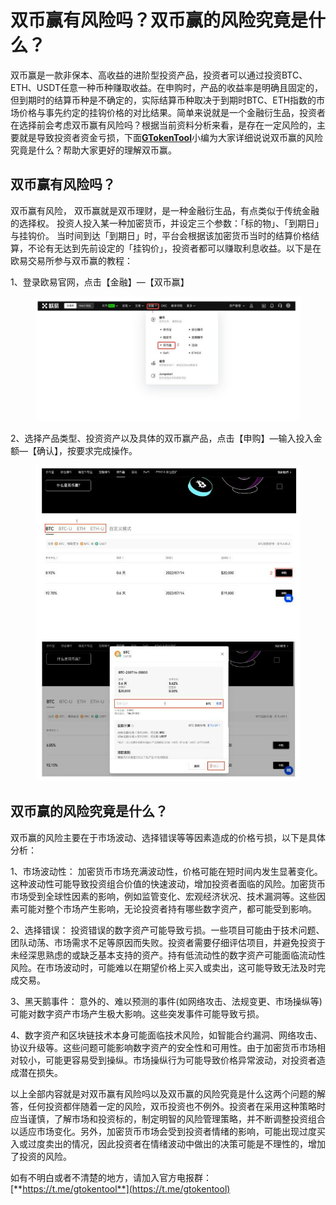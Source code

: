# 双币赢有风险吗？双币赢的风险究竟是什么？

双币赢是一款非保本、高收益的进阶型投资产品，投资者可以通过投资BTC、ETH、USDT任意一种币种赚取收益。在申购时，产品的收益率是明确且固定的，但到期时的结算币种是不确定的，实际结算币种取决于到期时BTC、ETH指数的市场价格与事先约定的挂钩价格的对比结果。简单来说就是一个金融衍生品，投资者在选择前会考虑双币赢有风险吗？根据当前资料分析来看，是存在一定风险的，主要就是导致投资者资金亏损，下面[**GTokenTool**](https://docs.gtokentool.com)小编为大家详细说说双币赢的风险究竟是什么？帮助大家更好的理解双币赢。

## 双币赢有风险吗？

双币赢有风险， 双币赢就是双币理财，是一种金融衍生品，有点类似于传统金融的选择权。 投资人投入某一种加密货币，并设定三个参数：「标的物」、「到期日」与挂钩价。 当时间到达「到期日」时，平台会根据该加密货币当时的结算价格结算，不论有无达到先前设定的「挂钩价」，投资者都可以赚取利息收益。以下是在欧易交易所参与双币赢的教程：

1、登录欧易官网，点击【金融】—【双币赢】

<figure><img src="../../.gitbook/assets/Screenshot (7).png" alt=""><figcaption></figcaption></figure>

2、选择产品类型、投资资产以及具体的双币赢产品，点击【申购】—输入投入金额—【确认】，按要求完成操作。

<figure><img src="../../.gitbook/assets/Screenshot (8).png" alt=""><figcaption></figcaption></figure>

## 双币赢的风险究竟是什么？

双币赢的风险主要在于市场波动、选择错误等等因素造成的价格亏损，以下是具体分析：

1、市场波动性： 加密货币市场充满波动性，价格可能在短时间内发生显著变化。这种波动性可能导致投资组合价值的快速波动，增加投资者面临的风险。加密货币市场受到全球性因素的影响，例如监管变化、宏观经济状况、技术漏洞等。这些因素可能对整个市场产生影响，无论投资者持有哪些数字资产，都可能受到影响。

2、选择错误： 投资错误的数字资产可能导致亏损。一些项目可能由于技术问题、团队动荡、市场需求不足等原因而失败。投资者需要仔细评估项目，并避免投资于未经深思熟虑的或缺乏基本支持的资产。持有低流动性的数字资产可能面临流动性风险。在市场波动时，可能难以在期望价格上买入或卖出，这可能导致无法及时完成交易。

3、黑天鹅事件： 意外的、难以预测的事件(如网络攻击、法规变更、市场操纵等)可能对数字资产市场产生极大影响。这些突发事件可能导致亏损。

4、数字资产和区块链技术本身可能面临技术风险，如智能合约漏洞、网络攻击、协议升级等。这些问题可能影响数字资产的安全性和可用性。由于加密货币市场相对较小，可能更容易受到操纵。市场操纵行为可能导致价格异常波动，对投资者造成潜在损失。

以上全部内容就是对双币赢有风险吗以及双币赢的风险究竟是什么这两个问题的解答，任何投资都伴随着一定的风险，双币投资也不例外。投资者在采用这种策略时应当谨慎，了解市场和投资标的，制定明智的风险管理策略，并不断调整投资组合以适应市场变化。另外，加密货币市场会受到投资者情绪的影响，可能出现过度买入或过度卖出的情况，因此投资者在情绪波动中做出的决策可能是不理性的，增加了投资的风险。

如有不明白或者不清楚的地方，请加入官方电报群：[**https://t.me/gtokentool**](https://t.me/gtokentool)
